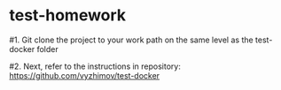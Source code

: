 # test-homework

#1. Git clone the project to your work path on the same level as the test-docker folder

#2. Next, refer to the instructions in repository: https://github.com/vyzhimov/test-docker

